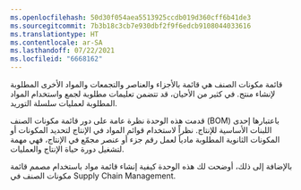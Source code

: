 ```yaml
---
ms.openlocfilehash: 50d30f054aea5513925ccdb019d360cff6b41de3
ms.sourcegitcommit: 7b3b18c3cb7e930dbf2f9f6edcb9108044033616
ms.translationtype: HT
ms.contentlocale: ar-SA
ms.lasthandoff: 07/22/2021
ms.locfileid: "6668162"
---
```


قائمة مكونات الصنف هي قائمة بالأجزاء والعناصر والتجمعات والمواد الأخرى المطلوبة لإنشاء منتج. في كثير من الأحيان، قد تتضمن تعليمات مطلوبة لجمع واستخدام المواد المطلوبة لعمليات سلسلة التوريد.

قدمت هذه الوحدة نظرة عامة على دور قائمة مكونات الصنف (BOM) باعتبارها إحدى اللبنات الأساسية للإنتاج. نظراً لاستخدام قوائم المواد في الإنتاج لتحديد المكونات أو المكونات الثانوية المطلوبة مادياً لعمل رقم جزء أو عنصر مجمّع في الإنتاج، فهي مهمة لتشغيل دورة حياة الإنتاج والعمليات.

بالإضافة إلى ذلك، أوضحت لك هذه الوحدة كيفية إنشاء قائمة مواد باستخدام مصمم قائمة مكونات الصنف في Supply Chain Management.
